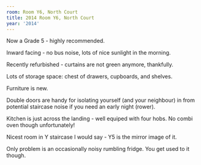 ```yaml
---
room: Room Y6, North Court
title: 2014 Room Y6, North Court
year: '2014'
---
```


Now a Grade 5 - highly recommended. 

Inward facing - no bus noise, lots of nice sunlight in the morning.

Recently refurbished - curtains are not green anymore, thankfully.

Lots of storage space: chest of drawers, cupboards, and shelves.

Furniture is new.

Double doors are handy for isolating yourself (and your neighbour) in from potential staircase noise if you need an early night (rower). 

Kitchen is just across the landing - well equiped with four hobs. No combi oven though unfortunately!

Nicest room in Y staircase I would say - Y5 is the mirror image of it. 

Only problem is an occasionally noisy rumbling fridge. You get used to it though.